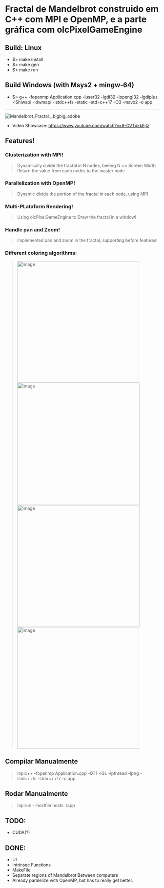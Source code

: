 # Fractal de Mandelbrot construido em C++ com MPI e OpenMP, e a parte gráfica com olcPixelGameEngine

## Build: Linux
 - $> make install
 - $> make gen
 - $> make run
 
 ## Build Windows (with Msys2 + mingw-64)
 - $> g++ -fopenmp Application.cpp -luser32 -lgdi32 -lopengl32 -lgdiplus -lShlwapi -ldwmapi -lstdc++fs -static -std=c++17 -O3 -mavx2  -o app
 
---

![Mandelbrot_Fractal__bigbig_adobe](https://user-images.githubusercontent.com/42661760/171764189-d58f25b9-5090-47b2-baf3-dd0992efab3b.gif)
- Video Showcase: https://www.youtube.com/watch?v=9-DVTdkkEjQ

## Features!

### Clusterization with MPI!
> Dynamically divide the fractal in N nodes, beeing N <= Screen Width
> Return the value from each nodes to the master node
### Parallelization with OpenMP!
> Dynamic divide the portion of the fractal in each node, using MPI

### Multi-PLataform Rendering!
> Using olcPixelGameEngine to Draw the fractal in a window!
### Handle pan and Zoom!
> Implemented pan and zoom in the fractal, supporting before features!
### Different coloring algorithms:
> <img width="399" alt="image" src="https://user-images.githubusercontent.com/42661760/174455667-a2f3f7c1-568b-43c5-bef0-83225e35b7d7.png">
> <img width="401" alt="image" src="https://user-images.githubusercontent.com/42661760/174455671-e1e14f78-8cbb-4af5-b087-adaeeb5d8b4b.png">
> <img width="400" alt="image" src="https://user-images.githubusercontent.com/42661760/174455681-3162f7fc-3bd3-48ed-b245-c1dc7d482dd9.png">
> <img width="399" alt="image" src="https://user-images.githubusercontent.com/42661760/174455767-94b58546-99e3-4f7e-83fb-34a4e0be868d.png">

## Compilar Manualmente
> mpic++ -fopenmp  Application.cpp -lX11 -lGL -lpthread -lpng -lstdc++fs -std=c++17 -o app

## Rodar Manualmente
> mpirun --hostfile hosts ./app

## TODO:
- CUDA(?)

## DONE:
- UI
- Intrinsec Functions
- MakeFile
- Separate regions of Mandelbrot Between computers
- Already paralelize with OpenMP, but has to really get better.
